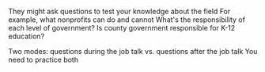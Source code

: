 
They might ask questions to test your knowledge about the field
For example, what nonprofits can do and cannot 
What's the responsibility of each level of government? Is county government responsible for K-12 education? 

Two modes: questions during the job talk vs. questions after the job talk
You need to practice both 


